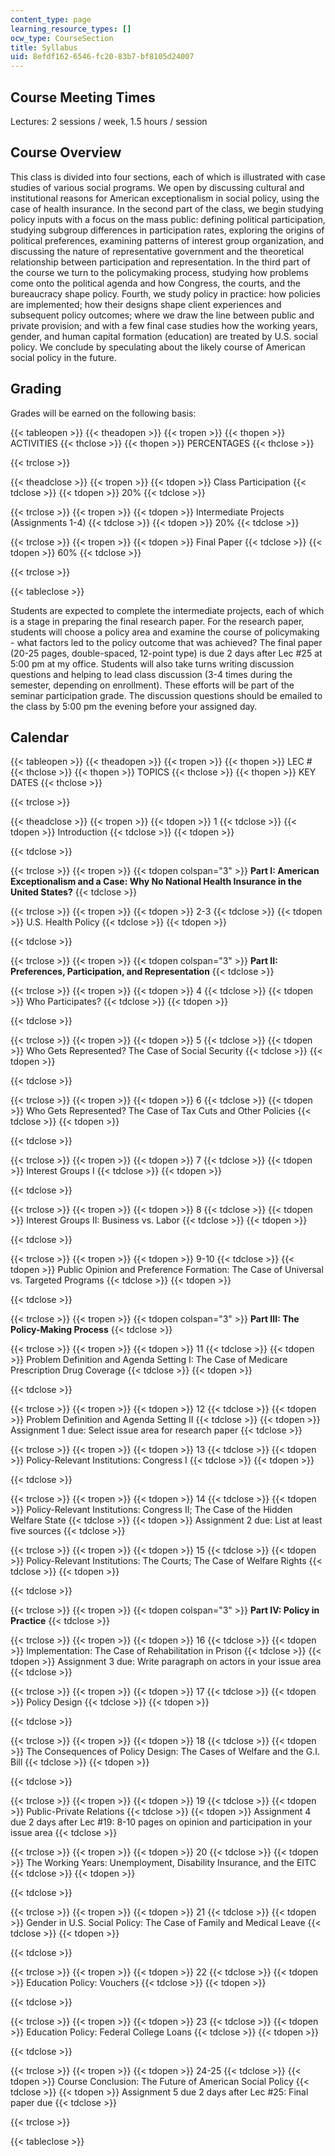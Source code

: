 ```yaml
---
content_type: page
learning_resource_types: []
ocw_type: CourseSection
title: Syllabus
uid: 8efdf162-6546-fc20-83b7-bf8105d24007
---
```


Course Meeting Times
--------------------

Lectures: 2 sessions / week, 1.5 hours / session

Course Overview
---------------

This class is divided into four sections, each of which is illustrated with case studies of various social programs. We open by discussing cultural and institutional reasons for American exceptionalism in social policy, using the case of health insurance. In the second part of the class, we begin studying policy inputs with a focus on the mass public: defining political participation, studying subgroup differences in participation rates, exploring the origins of political preferences, examining patterns of interest group organization, and discussing the nature of representative government and the theoretical relationship between participation and representation. In the third part of the course we turn to the policymaking process, studying how problems come onto the political agenda and how Congress, the courts, and the bureaucracy shape policy. Fourth, we study policy in practice: how policies are implemented; how their designs shape client experiences and subsequent policy outcomes; where we draw the line between public and private provision; and with a few final case studies how the working years, gender, and human capital formation (education) are treated by U.S. social policy. We conclude by speculating about the likely course of American social policy in the future.

Grading
-------

Grades will be earned on the following basis:

{{< tableopen >}}
{{< theadopen >}}
{{< tropen >}}
{{< thopen >}}
ACTIVITIES
{{< thclose >}}
{{< thopen >}}
PERCENTAGES
{{< thclose >}}

{{< trclose >}}

{{< theadclose >}}
{{< tropen >}}
{{< tdopen >}}
Class Participation
{{< tdclose >}}
{{< tdopen >}}
20%
{{< tdclose >}}

{{< trclose >}}
{{< tropen >}}
{{< tdopen >}}
Intermediate Projects (Assignments 1-4)
{{< tdclose >}}
{{< tdopen >}}
20%
{{< tdclose >}}

{{< trclose >}}
{{< tropen >}}
{{< tdopen >}}
Final Paper
{{< tdclose >}}
{{< tdopen >}}
60%
{{< tdclose >}}

{{< trclose >}}

{{< tableclose >}}

  

Students are expected to complete the intermediate projects, each of which is a stage in preparing the final research paper. For the research paper, students will choose a policy area and examine the course of policymaking - what factors led to the policy outcome that was achieved? The final paper (20-25 pages, double-spaced, 12-point type) is due 2 days after Lec #25 at 5:00 pm at my office. Students will also take turns writing discussion questions and helping to lead class discussion (3-4 times during the semester, depending on enrollment). These efforts will be part of the seminar participation grade. The discussion questions should be emailed to the class by 5:00 pm the evening before your assigned day.

Calendar
--------

  

{{< tableopen >}}
{{< theadopen >}}
{{< tropen >}}
{{< thopen >}}
LEC #
{{< thclose >}}
{{< thopen >}}
TOPICS
{{< thclose >}}
{{< thopen >}}
KEY DATES
{{< thclose >}}

{{< trclose >}}

{{< theadclose >}}
{{< tropen >}}
{{< tdopen >}}
1
{{< tdclose >}}
{{< tdopen >}}
Introduction
{{< tdclose >}}
{{< tdopen >}}

{{< tdclose >}}

{{< trclose >}}
{{< tropen >}}
{{< tdopen colspan="3" >}}
**Part I: American Exceptionalism and a Case: Why No National Health Insurance in the United States?**
{{< tdclose >}}

{{< trclose >}}
{{< tropen >}}
{{< tdopen >}}
2-3
{{< tdclose >}}
{{< tdopen >}}
U.S. Health Policy
{{< tdclose >}}
{{< tdopen >}}

{{< tdclose >}}

{{< trclose >}}
{{< tropen >}}
{{< tdopen colspan="3" >}}
**Part II: Preferences, Participation, and Representation**
{{< tdclose >}}

{{< trclose >}}
{{< tropen >}}
{{< tdopen >}}
4
{{< tdclose >}}
{{< tdopen >}}
Who Participates?
{{< tdclose >}}
{{< tdopen >}}

{{< tdclose >}}

{{< trclose >}}
{{< tropen >}}
{{< tdopen >}}
5
{{< tdclose >}}
{{< tdopen >}}
Who Gets Represented? The Case of Social Security
{{< tdclose >}}
{{< tdopen >}}

{{< tdclose >}}

{{< trclose >}}
{{< tropen >}}
{{< tdopen >}}
6
{{< tdclose >}}
{{< tdopen >}}
Who Gets Represented? The Case of Tax Cuts and Other Policies
{{< tdclose >}}
{{< tdopen >}}

{{< tdclose >}}

{{< trclose >}}
{{< tropen >}}
{{< tdopen >}}
7
{{< tdclose >}}
{{< tdopen >}}
Interest Groups I
{{< tdclose >}}
{{< tdopen >}}

{{< tdclose >}}

{{< trclose >}}
{{< tropen >}}
{{< tdopen >}}
8
{{< tdclose >}}
{{< tdopen >}}
Interest Groups II: Business vs. Labor
{{< tdclose >}}
{{< tdopen >}}

{{< tdclose >}}

{{< trclose >}}
{{< tropen >}}
{{< tdopen >}}
9-10
{{< tdclose >}}
{{< tdopen >}}
Public Opinion and Preference Formation: The Case of Universal vs. Targeted Programs
{{< tdclose >}}
{{< tdopen >}}

{{< tdclose >}}

{{< trclose >}}
{{< tropen >}}
{{< tdopen colspan="3" >}}
**Part III: The Policy-Making Process**
{{< tdclose >}}

{{< trclose >}}
{{< tropen >}}
{{< tdopen >}}
11
{{< tdclose >}}
{{< tdopen >}}
Problem Definition and Agenda Setting I: The Case of Medicare Prescription Drug Coverage
{{< tdclose >}}
{{< tdopen >}}

{{< tdclose >}}

{{< trclose >}}
{{< tropen >}}
{{< tdopen >}}
12
{{< tdclose >}}
{{< tdopen >}}
Problem Definition and Agenda Setting II
{{< tdclose >}}
{{< tdopen >}}
Assignment 1 due: Select issue area for research paper
{{< tdclose >}}

{{< trclose >}}
{{< tropen >}}
{{< tdopen >}}
13
{{< tdclose >}}
{{< tdopen >}}
Policy-Relevant Institutions: Congress I
{{< tdclose >}}
{{< tdopen >}}

{{< tdclose >}}

{{< trclose >}}
{{< tropen >}}
{{< tdopen >}}
14
{{< tdclose >}}
{{< tdopen >}}
Policy-Relevant Institutions: Congress II; The Case of the Hidden Welfare State
{{< tdclose >}}
{{< tdopen >}}
Assignment 2 due: List at least five sources
{{< tdclose >}}

{{< trclose >}}
{{< tropen >}}
{{< tdopen >}}
15
{{< tdclose >}}
{{< tdopen >}}
Policy-Relevant Institutions: The Courts; The Case of Welfare Rights
{{< tdclose >}}
{{< tdopen >}}

{{< tdclose >}}

{{< trclose >}}
{{< tropen >}}
{{< tdopen colspan="3" >}}
**Part IV: Policy in Practice**
{{< tdclose >}}

{{< trclose >}}
{{< tropen >}}
{{< tdopen >}}
16
{{< tdclose >}}
{{< tdopen >}}
Implementation: The Case of Rehabilitation in Prison
{{< tdclose >}}
{{< tdopen >}}
Assignment 3 due: Write paragraph on actors in your issue area
{{< tdclose >}}

{{< trclose >}}
{{< tropen >}}
{{< tdopen >}}
17
{{< tdclose >}}
{{< tdopen >}}
Policy Design
{{< tdclose >}}
{{< tdopen >}}

{{< tdclose >}}

{{< trclose >}}
{{< tropen >}}
{{< tdopen >}}
18
{{< tdclose >}}
{{< tdopen >}}
The Consequences of Policy Design: The Cases of Welfare and the G.I. Bill
{{< tdclose >}}
{{< tdopen >}}

{{< tdclose >}}

{{< trclose >}}
{{< tropen >}}
{{< tdopen >}}
19
{{< tdclose >}}
{{< tdopen >}}
Public-Private Relations
{{< tdclose >}}
{{< tdopen >}}
Assignment 4 due 2 days after Lec #19: 8-10 pages on opinion and participation in your issue area
{{< tdclose >}}

{{< trclose >}}
{{< tropen >}}
{{< tdopen >}}
20
{{< tdclose >}}
{{< tdopen >}}
The Working Years: Unemployment, Disability Insurance, and the EITC
{{< tdclose >}}
{{< tdopen >}}

{{< tdclose >}}

{{< trclose >}}
{{< tropen >}}
{{< tdopen >}}
21
{{< tdclose >}}
{{< tdopen >}}
Gender in U.S. Social Policy: The Case of Family and Medical Leave
{{< tdclose >}}
{{< tdopen >}}

{{< tdclose >}}

{{< trclose >}}
{{< tropen >}}
{{< tdopen >}}
22
{{< tdclose >}}
{{< tdopen >}}
Education Policy: Vouchers
{{< tdclose >}}
{{< tdopen >}}

{{< tdclose >}}

{{< trclose >}}
{{< tropen >}}
{{< tdopen >}}
23
{{< tdclose >}}
{{< tdopen >}}
Education Policy: Federal College Loans
{{< tdclose >}}
{{< tdopen >}}

{{< tdclose >}}

{{< trclose >}}
{{< tropen >}}
{{< tdopen >}}
24-25
{{< tdclose >}}
{{< tdopen >}}
Course Conclusion: The Future of American Social Policy
{{< tdclose >}}
{{< tdopen >}}
Assignment 5 due 2 days after Lec #25: Final paper due
{{< tdclose >}}

{{< trclose >}}

{{< tableclose >}}